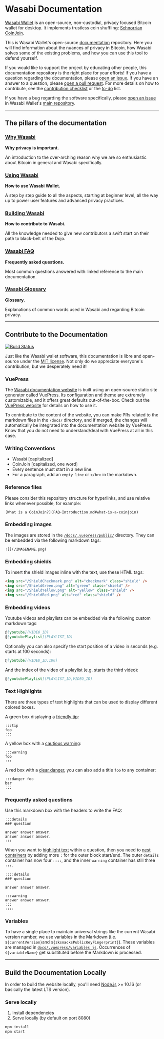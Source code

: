 # Wasabi Documentation

[Wasabi Wallet](https://wasabiwallet.io) is an open-source, non-custodial, privacy focused Bitcoin wallet for desktop.
It implements trustless coin shuffling: [Schnorrian CoinJoin](https://github.com/nopara73/ZeroLink/).

This is Wasabi Wallet's open-source [documentation](https://docs.wasabiwallet.io) repository.
Here you will find information about the nuances of privacy in Bitcoin, how Wasabi solves some of the existing problems, and how you can use this tool to defend yourself.

If you would like to support the project by educating other people, this documentation repository is the right place for your efforts!
If you have a question regarding the documentation, please [open an issue](https://github.com/zkSNACKs/WasabiDoc/issues).
If you have an answer to a question, please [open a pull request](https://github.com/zkSNACKs/WasabiDoc/pulls).
For more details on how to contribute, see the [contribution checklist](https://docs.wasabiwallet.io/building-wasabi/ContributionChecklist.html) or the [to-do](https://docs.wasabiwallet.io/building-wasabi/ToDo.html) list.

If you have a bug regarding the software specifically, please [open an issue](https://github.com/zkSNACKs/WalletWasabi/issues/new/choose) in Wasabi Wallet's [main repository](https://github.com/zkSNACKs/WalletWasabi).

---

## The pillars of the documentation

### [Why Wasabi](https://github.com/zkSNACKs/WasabiDoc/tree/master/docs/why-wasabi/)

**Why privacy is important.**

An introduction to the over-arching reason why we are so enthusiastic about Bitcoin in general and Wasabi specifically.

### [Using Wasabi](https://github.com/zkSNACKs/WasabiDoc/tree/master/docs/using-wasabi/)

**How to use Wasabi Wallet.**

A step by step guide to all the aspects, starting at beginner level, all the way up to power user features and advanced privacy practices.

### [Building Wasabi](https://github.com/zkSNACKs/WasabiDoc/tree/master/docs/building-wasabi/)

**How to contribute to Wasabi.**

All the knowledge needed to give new contributors a swift start on their path to black-belt of the Dojo.

### [Wasabi FAQ](https://github.com/zkSNACKs/WasabiDoc/tree/master/docs/FAQ/)

**Frequently asked questions.**

Most common questions answered with linked reference to the main documentation.

### [Wasabi Glossary](https://github.com/zkSNACKs/WasabiDoc/tree/master/docs/glossary/)

**Glossary.**

Explanations of common words used in Wasabi and regarding Bitcoin privacy.

---

## Contribute to the Documentation

[![Build Status](https://dev.azure.com/zkSNACKs/WasabiDoc/_apis/build/status/zkSNACKs.WasabiDoc?branchName=master)](https://dev.azure.com/zkSNACKs/WasabiDoc/_build/latest?definitionId=4&branchName=master)

Just like the Wasabi wallet software, this documentation is libre and open-source under the [MIT license](LICENSE).
Not only do we appreciate everyone's contribution, but we desperately need it!

### VuePress

The [Wasabi documentation website](https://docs.wasabiwallet.io) is built using an open-source static site generator called VuePress.
Its [configuration](https://github.com/zkSNACKs/WasabiDoc/blob/master/docs/.vuepress/config.js) and [theme](https://github.com/zkSNACKs/WasabiDoc/tree/master/docs/.vuepress/styles) are extremely customizable, and it offers great defaults out-of-the-box.
Check out the [VuePress website](https://v1.vuepress.vuejs.org/) for details on how to use it.

To contribute to the content of the website, you can make PRs related to the markdown files in the `/docs/` directory, and if merged, the changes will automatically be integrated into the documentation website by VuePress.
Know that you do not need to understand/deal with VuePress at all in this case.

### Writing Conventions

- Wasabi [capitalized]
- CoinJoin [capitalized, one word]
- Every sentence must start in a new line.
- For a paragraph, add an `empty line` or `</br>` in the markdown.

### Reference files

Please consider this repository structure for hyperlinks, and use relative links whenever possible, for example:

```
[What is a CoinJoin?](FAQ-Introduction.md#what-is-a-coinjoin)
```

### Embedding images

The images are stored in the [`/docs/.vuepress/public/`](https://github.com/zkSNACKs/WasabiDoc/tree/master/docs/.vuepress/public) directory.
They can be embedded via the following markdown tags:

```
![](/IMAGENAME.png)
```

### Embedding shields

To insert the shield images inline with the text, use these HTML tags:

```html
<img src="/ShieldCheckmark.png" alt="checkmark" class="shield" />
<img src="/ShieldGreen.png" alt="green" class="shield" />
<img src="/ShieldYellow.png" alt="yellow" class="shield" />
<img src="/ShieldRed.png" alt="red" class="shield" />
```

### Embedding videos

Youtube videos and playlists can be embedded via the following custom markdown tags:

```md
@[youtube](VIDEO_ID)
@[youtubePlaylist](PLAYLIST_ID)
```

Optionally you can also specify the start position of a video in seconds (e.g. starts at 100 seconds):

```md
@[youtube](VIDEO_ID,100)
```

And the index of the video of a playlist (e.g. starts the third video):

```md
@[youtubePlaylist](PLAYLIST_ID,VIDEO_ID)
```

### Text Highlights

There are three types of text highlights that can be used to display different colored boxes.

A green box displaying a [friendly tip](https://docs.wasabiwallet.io/using-wasabi/PasswordBestPractices.html):

```
:::tip
foo
:::
```

A yellow box with a [cautious warning](https://docs.wasabiwallet.io/using-wasabi/WalletRecovery.html#back-up-wallet-file-and-password):

```
:::warning
foo
:::
```

A red box with a [clear danger](https://docs.wasabiwallet.io/using-wasabi/RestoreElectrum.html), you can also add a title `foo` to any container:

```
:::danger foo
bar
:::
```

### Frequently asked questions

Use this markdown box with the headers to write the FAQ:
```
:::details
### question

answer answer answer.
answer answer answer.
:::
```

When you want to [highlight text](README.md#text-highlights) within a question, then you need to [nest containers](https://github.com/markdown-it/markdown-it-container/issues/6#issuecomment-213789283) by adding more `:` for the outer block start/end. The outer `details` container has now four `::::`, and the inner `warning` container has still three `:::`.

```
::::details
### question

answer answer answer.

:::warning
answer answer answer.
:::
::::
```

### Variables

To have a single place to maintain universal strings like the current Wasabi version number, we use variables in the Markdown (i.e.  `${currentVersion}`and `${zksnacksPublicKeyFingerprint}`).
These variables are managed in [`docs/.vuepress/variables.js`](https://github.com/zkSNACKs/WasabiDoc/blob/master/docs/.vuepress/variables.js).
Occurrences of `${variableName}` get substituted before the Markdown is processed.

---

## Build the Documentation Locally

In order to build the website locally, you'll need [Node.js](https://nodejs.org/) >= 10.16 (or basically the latest LTS version).

### Serve locally

1. Install dependencies
2. Serve locally (by default on port 8080)

```bash
npm install
npm start
```

